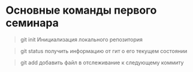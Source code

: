 # Основные команды первого семинара

>git init Инициализация локального репозитория

>git status получить информацию от гит о его текущем состоянии

>git add  добавить файл в отслеживание к следующему коммиту

>